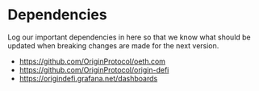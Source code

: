 # Dependencies

Log our important dependencies in here so that we know what should be updated when breaking changes are made for the
next version.

- https://github.com/OriginProtocol/oeth.com
- https://github.com/OriginProtocol/origin-defi
- https://origindefi.grafana.net/dashboards